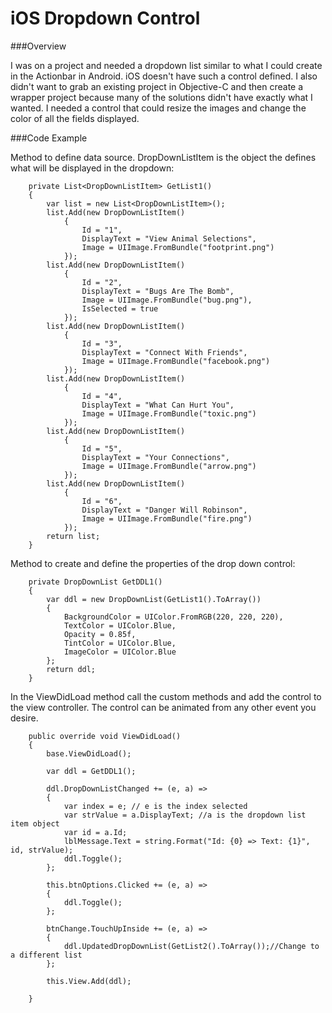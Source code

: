 iOS Dropdown Control
===================

###Overview

I was on a project and needed a dropdown list similar to what I could create in the Actionbar in Android.  iOS doesn't have such a control defined. I also didn't want to grab an existing project in Objective-C and then create a wrapper project because many of the solutions didn't have exactly what I wanted.  I needed a control that could resize the images and change the color of all the fields displayed.

###Code Example

Method to define data source. DropDownListItem is the object the defines what will be displayed in the dropdown:

        private List<DropDownListItem> GetList1()
        {
            var list = new List<DropDownListItem>();
            list.Add(new DropDownListItem()
                {
                    Id = "1",
                    DisplayText = "View Animal Selections",
                    Image = UIImage.FromBundle("footprint.png")
                });
            list.Add(new DropDownListItem()
                {
                    Id = "2",
                    DisplayText = "Bugs Are The Bomb",
                    Image = UIImage.FromBundle("bug.png"),
                    IsSelected = true
                });
            list.Add(new DropDownListItem()
                {
                    Id = "3",
                    DisplayText = "Connect With Friends",
                    Image = UIImage.FromBundle("facebook.png")
                });
            list.Add(new DropDownListItem()
                {
                    Id = "4",
                    DisplayText = "What Can Hurt You",
                    Image = UIImage.FromBundle("toxic.png")
                });
            list.Add(new DropDownListItem()
                {
                    Id = "5",
                    DisplayText = "Your Connections",
                    Image = UIImage.FromBundle("arrow.png")
                });
            list.Add(new DropDownListItem()
                {
                    Id = "6",
                    DisplayText = "Danger Will Robinson",
                    Image = UIImage.FromBundle("fire.png")
                });
            return list;
        }


Method to create and define the properties of the drop down control:

        private DropDownList GetDDL1()
        {
            var ddl = new DropDownList(GetList1().ToArray())
            {
                BackgroundColor = UIColor.FromRGB(220, 220, 220),
                TextColor = UIColor.Blue,
                Opacity = 0.85f,
                TintColor = UIColor.Blue,
                ImageColor = UIColor.Blue
            };
            return ddl;
        }

In the ViewDidLoad method call the custom methods and add the control to the view controller.  The control can be animated from any other event you desire.

        public override void ViewDidLoad()
        {
            base.ViewDidLoad();
		
            var ddl = GetDDL1();

            ddl.DropDownListChanged += (e, a) =>
            {
                var index = e; // e is the index selected
                var strValue = a.DisplayText; //a is the dropdown list item object
                var id = a.Id;
                lblMessage.Text = string.Format("Id: {0} => Text: {1}", id, strValue);
                ddl.Toggle();
            };

            this.btnOptions.Clicked += (e, a) =>
            {
                ddl.Toggle();
            };

            btnChange.TouchUpInside += (e, a) =>
            {
                ddl.UpdatedDropDownList(GetList2().ToArray());//Change to a different list
            };

            this.View.Add(ddl);

        }

